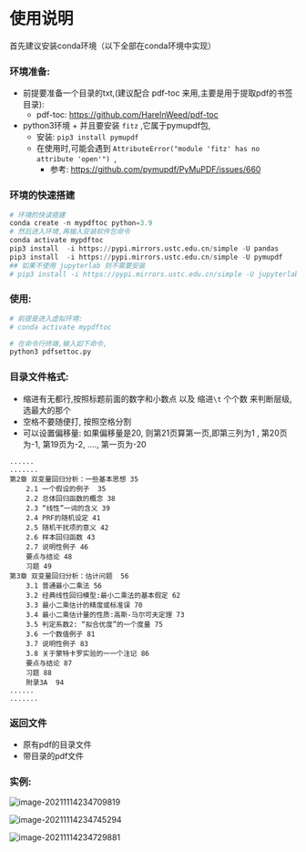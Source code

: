 #  使用说明

首先建议安装conda环境（以下全部在conda环境中实现）

### 环境准备:

- 前提要准备一个目录的txt,(建议配合 pdf-toc 来用,主要是用于提取pdf的书签目录):
    - pdf-toc: https://github.com/HareInWeed/pdf-toc
- python3环境  + 并且要安装 `fitz` ,它属于pymupdf包, 
    - 安装: `pip3 install pymupdf `
    - 在使用时,可能会遇到 `AttributeError("module 'fitz' has no attribute 'open'") `,
        - 参考: https://github.com/pymupdf/PyMuPDF/issues/660

### 环境的快速搭建

```python
# 环境的快读搭建
conda create -n mypdftoc python=3.9 
# 然后进入环境,再输入安装软件包命令
conda activate mypdftoc
pip3 install  -i https://pypi.mirrors.ustc.edu.cn/simple -U pandas
pip3 install  -i https://pypi.mirrors.ustc.edu.cn/simple -U pymupdf
## 如果不使用 jupyterlab 则不需要安装
# pip3 install -i https://pypi.mirrors.ustc.edu.cn/simple -U jupyterlab==3
```

### 使用: 

```python
# 前提是进入虚拟环境: 
# conda activate mypdftoc 

# 在命令行终端,输入如下命令, 
python3 pdfsettoc.py
```



### 目录文件格式:  

- 缩进有无都行,按照标题前面的数字和小数点 以及 缩进`\t` 个个数 来判断层级, 选最大的那个
- 空格不要随便打, 按照空格分割
- 可以设置偏移量: 如果偏移量是20, 则第21页算第一页,即第三列为1 ,  第20页为-1, 第19页为-2, …., 第一页为-20

```
......
.......
第2章 双变量回归分析：一些基本思想 35
	2.1 一个假设的例子  35
	2.2 总体回归函数的概念 38
	2.3 “线性”一词的含义 39
	2.4 PRF的随机设定 41
	2.5 随机干扰项的意义 42
	2.6 样本回归函数 43
	2.7 说明性例子 46
	要点与结论 48
	习题 49
第3章 双变量回归分析：估计问题  56
	3.1 普通最小二乘法 56
	3.2 经典线性回归模型:最小二乘法的基本假定 62
	3.3 最小二乘估计的精度或标准误 70
	3.4 最小二乘估计量的性质:高斯-马尔可夫定理 73
	3.5 判定系数2: “拟合优度”的一个度量 75
	3.6 一个数值例子 81
	3.7 说明性例子 83
	3.8 关于蒙特卡罗实验的一一个注记 86
	要点与结论 87
	习题 88
	附录3A  94
......
.......
```

###  返回文件

- 原有pdf的目录文件
- 带目录的pdf文件

### 实例:

![image-20211114234709819](https://i0.hdslb.com/bfs/album/81aa639a607c2e5d355f8418d4fa89e3087d5aa4.png)


![image-20211114234745294](https://i0.hdslb.com/bfs/album/401ae60e6350228d93e44caff0223cd12233026e.png)

![image-20211114234729881](https://i0.hdslb.com/bfs/album/2e99333487e944baa7e074d6770b145ed9458881.png)

